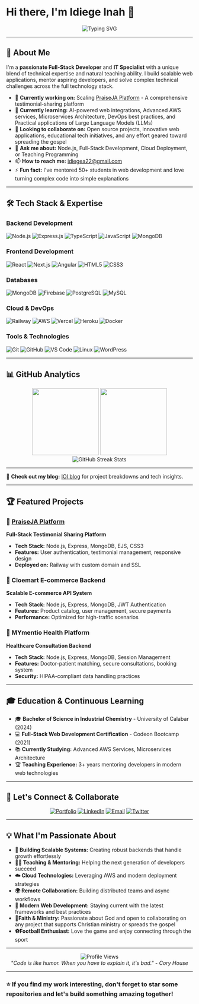# Hi there, I'm Idiege Inah 👋

<div align="center">
  <img src="https://readme-typing-svg.herokuapp.com?font=Fira+Code&size=22&duration=3000&pause=1000&color=2D1942&center=true&vCenter=true&width=600&lines=Full-Stack+Developer+%26+IT+Specialist;;Mentor+%26+Technical+Educator;Cloud+%26+DevOps+Enthusiast" alt="Typing SVG" />
</div>

---

## 🚀 About Me

I'm a **passionate Full-Stack Developer** and **IT Specialist** with a unique blend of technical expertise and natural teaching ability. I build scalable web applications, mentor aspiring developers, and solve complex technical challenges across the full technology stack.

- 🔭 **Currently working on:** Scaling [PraiseJA Platform](https://praiseja.com) - A comprehensive testimonial-sharing platform
- 🌱 **Currently learning:** AI-powered web integrations, Advanced AWS services, Microservices Architecture, DevOps best practices, and Practical applications of Large Language Models (LLMs)
- 👯 **Looking to collaborate on:** Open source projects, innovative web applications, educational tech initiatives, and any effort geared toward spreading the gospel
- 💬 **Ask me about:** Node.js, Full-Stack Development, Cloud Deployment, or Teaching Programming
- 📫 **How to reach me:** [idiegea22@gmail.com](mailto:idiegea22@gmail.com)
- ⚡ **Fun fact:** I've mentored 50+ students in web development and love turning complex code into simple explanations

---

## 🛠️ Tech Stack & Expertise

### **Backend Development**
![Node.js](https://img.shields.io/badge/Node.js-339933?style=for-the-badge&logo=node.js&logoColor=white)
![Express.js](https://img.shields.io/badge/Express.js-000000?style=for-the-badge&logo=express&logoColor=white)
![TypeScript](https://img.shields.io/badge/TypeScript-3178C6?style=for-the-badge&logo=typescript&logoColor=white)
![JavaScript](https://img.shields.io/badge/JavaScript-F7DF1E?style=for-the-badge&logo=javascript&logoColor=black)
![MongoDB](https://img.shields.io/badge/MongoDB-47A248?style=for-the-badge&logo=mongodb&logoColor=white)

### **Frontend Development**
![React](https://img.shields.io/badge/React-61DAFB?style=for-the-badge&logo=react&logoColor=black)
![Next.js](https://img.shields.io/badge/Next.js-000000?style=for-the-badge&logo=next.js&logoColor=white)
![Angular](https://img.shields.io/badge/Angular-DD0031?style=for-the-badge&logo=angular&logoColor=white)
![HTML5](https://img.shields.io/badge/HTML5-E34F26?style=for-the-badge&logo=html5&logoColor=white)
![CSS3](https://img.shields.io/badge/CSS3-1572B6?style=for-the-badge&logo=css3&logoColor=white)

### **Databases**
![MongoDB](https://img.shields.io/badge/MongoDB-47A248?style=for-the-badge&logo=mongodb&logoColor=white)
![Firebase](https://img.shields.io/badge/Firebase-FFCA28?style=for-the-badge&logo=firebase&logoColor=black)
![PostgreSQL](https://img.shields.io/badge/PostgreSQL-336791?style=for-the-badge&logo=postgresql&logoColor=white)
![MySQL](https://img.shields.io/badge/MySQL-4479A1?style=for-the-badge&logo=mysql&logoColor=white)

### **Cloud & DevOps**
![Railway](https://img.shields.io/badge/Railway-0B0D0E?style=for-the-badge&logo=railway&logoColor=white)
![AWS](https://img.shields.io/badge/AWS-232F3E?style=for-the-badge&logo=amazon-aws&logoColor=white)
![Vercel](https://img.shields.io/badge/Vercel-000000?style=for-the-badge&logo=vercel&logoColor=white)
![Heroku](https://img.shields.io/badge/Heroku-430098?style=for-the-badge&logo=heroku&logoColor=white)
![Docker](https://img.shields.io/badge/Docker-2496ED?style=for-the-badge&logo=docker&logoColor=white)

### **Tools & Technologies**
![Git](https://img.shields.io/badge/Git-F05032?style=for-the-badge&logo=git&logoColor=white)
![GitHub](https://img.shields.io/badge/GitHub-181717?style=for-the-badge&logo=github&logoColor=white)
![VS Code](https://img.shields.io/badge/VS_Code-007ACC?style=for-the-badge&logo=visual-studio-code&logoColor=white)
![Linux](https://img.shields.io/badge/Linux-FCC624?style=for-the-badge&logo=linux&logoColor=black)
![WordPress](https://img.shields.io/badge/WordPress-21759B?style=for-the-badge&logo=wordpress&logoColor=white)

---

## 📊 GitHub Analytics

<div align="center">
  <img height="180em" src="https://github-readme-stats.vercel.app/api?username=IdiegeA21&show_icons=true&theme=tokyonight&include_all_commits=true&count_private=true"/>
  <img height="180em" src="https://github-readme-stats.vercel.app/api/top-langs/?username=IdiegeA21&layout=compact&langs_count=8&theme=tokyonight"/>
</div>

<div align="center">
  <img src="https://github-readme-streak-stats.herokuapp.com/?user=IdiegeA21&theme=tokyonight" alt="GitHub Streak Stats"/>
</div>

---

📝 **Check out my blog:** [IOI blog](blog.ioi.com) for project breakdowns and tech insights.

---

## 🏆 Featured Projects

### 🎉 [PraiseJA Platform](https://praiseja.com)
**Full-Stack Testimonial Sharing Platform**
- **Tech Stack:** Node.js, Express, MongoDB, EJS, CSS3
- **Features:** User authentication, testimonial management, responsive design
- **Deployed on:** Railway with custom domain and SSL

### 🛒 Cloemart E-commerce Backend
**Scalable E-commerce API System**
- **Tech Stack:** Node.js, Express, MongoDB, JWT Authentication
- **Features:** Product catalog, user management, secure payments
- **Performance:** Optimized for high-traffic scenarios

### 🏥 MYmentio Health Platform
**Healthcare Consultation Backend**
- **Tech Stack:** Node.js, Express, MongoDB, Session Management
- **Features:** Doctor-patient matching, secure consultations, booking system
- **Security:** HIPAA-compliant data handling practices

---

## 🎓 Education & Continuous Learning

- 🎓 **Bachelor of Science in Industrial Chemistry** - University of Calabar (2024)
- 💻 **Full-Stack Web Development Certification** - Codeon Bootcamp (2021)
- 📚 **Currently Studying:** Advanced AWS Services, Microservices Architecture
- 🏆 **Teaching Experience:** 3+ years mentoring developers in modern web technologies

---

## 🤝 Let's Connect & Collaborate

<div align="center">
  
[![Portfolio](https://img.shields.io/badge/Portfolio-FF5722?style=for-the-badge&logo=google-chrome&logoColor=white)](https://www.idiegea22inah.com)
[![LinkedIn](https://img.shields.io/badge/LinkedIn-0077B5?style=for-the-badge&logo=linkedin&logoColor=white)](https://www.linkedin.com/in/idiege-inah-2373b526b)
[![Email](https://img.shields.io/badge/Email-D14836?style=for-the-badge&logo=gmail&logoColor=white)](mailto:idiegea22@gmail.com)
[![Twitter](https://img.shields.io/badge/Twitter-1DA1F2?style=for-the-badge&logo=twitter&logoColor=white)](https://twitter.com/IdiegeInah)

</div>

---

## 💡 What I'm Passionate About

- **🔧 Building Scalable Systems:** Creating robust backends that handle growth effortlessly
- **👨‍🎓 Teaching & Mentoring:** Helping the next generation of developers succeed
- **☁️ Cloud Technologies:** Leveraging AWS and modern deployment strategies
- **🌍 Remote Collaboration:** Building distributed teams and async workflows
- **📱 Modern Web Development:** Staying current with the latest frameworks and best practices
- **🙏Faith & Ministry:** Passionate about God and open to collaborating on any project that supports Christian ministry or spreads the gospel
- **⚽Football Enthusiast:** Love the game and enjoy connecting through the sport
---

<div align="center">
  <img src="https://komarev.com/ghpvc/?username=IdiegeA21&color=2D1942&style=for-the-badge" alt="Profile Views"/>
</div>

<div align="center">
  <i>"Code is like humor. When you have to explain it, it's bad." - Cory House</i>
</div>

---

### ⭐ If you find my work interesting, don't forget to star some repositories and let's build something amazing together!
